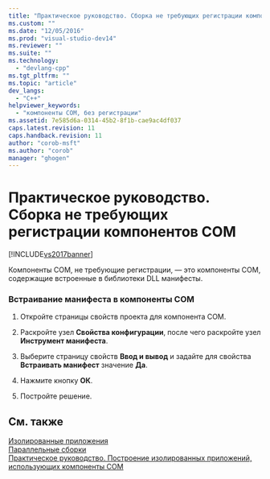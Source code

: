 ```yaml
---
title: "Практическое руководство. Сборка не требующих регистрации компонентов COM | Microsoft Docs"
ms.custom: ""
ms.date: "12/05/2016"
ms.prod: "visual-studio-dev14"
ms.reviewer: ""
ms.suite: ""
ms.technology: 
  - "devlang-cpp"
ms.tgt_pltfrm: ""
ms.topic: "article"
dev_langs: 
  - "C++"
helpviewer_keywords: 
  - "компоненты COM, без регистрации"
ms.assetid: 7e585d6a-0314-45b2-8f1b-cae9ac4df037
caps.latest.revision: 11
caps.handback.revision: 11
author: "corob-msft"
ms.author: "corob"
manager: "ghogen"
---
```

# Практическое руководство. Сборка не требующих регистрации компонентов COM
[!INCLUDE[vs2017banner](../assembler/inline/includes/vs2017banner.md)]

Компоненты COM, не требующие регистрации, ― это компоненты COM, содержащие встроенные в библиотеки DLL манифесты.  
  
### Встраивание манифеста в компоненты COM  
  
1.  Откройте страницы свойств проекта для компонента COM.  
  
2.  Раскройте узел **Свойства конфигурации**, после чего раскройте узел **Инструмент манифеста**.  
  
3.  Выберите страницу свойств **Ввод и вывод** и задайте для свойства **Встраивать манифест** значение **Да**.  
  
4.  Нажмите кнопку **ОК**.  
  
5.  Постройте решение.  
  
## См. также  
 [Изолированные приложения](http://msdn.microsoft.com/library/aa375190)   
 [Параллельные сборки](_win32_side_by_side_assemblies)   
 [Практическое руководство. Построение изолированных приложений, использующих компоненты СОМ](../Topic/How%20to:%20Build%20Isolated%20Applications%20to%20Consume%20COM%20Components.md)